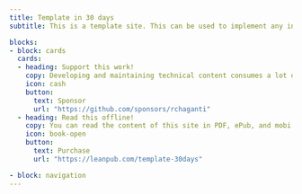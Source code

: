 ```yaml
---
title: Template in 30 days
subtitle: This is a template site. This can be used to implement any in30days subsite.

blocks:
- block: cards
  cards:
  - heading: Support this work!
    copy: Developing and maintaining technical content consumes a lot of personal time. If this site helped you learn, please consider sponsoring the content.
    icon: cash
    button:
      text: Sponsor
      url: "https://github.com/sponsors/rchaganti"
  - heading: Read this offline!
    copy: You can read the content of this site in PDF, ePub, and mobi formats as well. All updates that happen on this site will be available to you at no additional cost.
    icon: book-open
    button:
      text: Purchase
      url: "https://leanpub.com/template-30days"

- block: navigation
---
```

